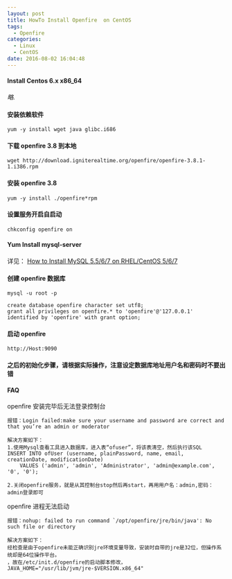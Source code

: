```yaml
---
layout: post
title: HowTo Install Openfire  on CentOS
tags: 
  - Openfire
categories: 
  - Linux
  - CentOS
date: 2016-08-02 16:04:48
---
```


#### Install Centos 6.x x86_64

  *略.*

#### 安装依赖软件

```
yum -y install wget java glibc.i686
```

#### 下载 openfire 3.8 到本地

```
wget http://download.igniterealtime.org/openfire/openfire-3.8.1-1.i386.rpm
```

#### 安装 openfire 3.8

```
yum -y install ./openfire*rpm
```

#### 设置服务开启自启动

```
chkconfig openfire on

```

#### Yum Install mysql-server

详见： [How to Install MySQL 5.5/6/7 on RHEL/CentOS 5/6/7](http://blog.ultraera.org/how-to-install-mysql-5-6-on-centos/)

#### 创建 openfire 数据库

```
mysql -u root -p

create database openfire character set utf8;
grant all privileges on openfire.* to 'openfire'@'127.0.0.1' identified by 'openfire' with grant option;
```

#### 启动 openfire

```
http://Host:9090
```

#### 之后的初始化步骤，请根据实际操作，注意设定数据库地址用户名和密码时不要出错

#### FAQ

openfire 安装完毕后无法登录控制台

```
报错：Login failed:make sure your username and password are correct and that you’re an admin or moderator

解决方案如下：
1.使用Mysql查看工具进入数据库，进入表“ofuser”，将该表清空，然后执行该SQL
INSERT INTO ofUser (username, plainPassword, name, email, creationDate, modificationDate)
    VALUES ('admin', 'admin', 'Administrator', 'admin@example.com', '0', '0');

2.关闭openfire服务，就是从其控制台stop然后再start，再用用户名：admin,密码：admin登录即可
```

openfire 进程无法启动

```
报错：nohup: failed to run command `/opt/openfire/jre/bin/java': No such file or directory

解决方案如下：
经检查是由于openfire未能正确识别jre环境变量导致，安装时自带的jre是32位，但操作系统却是64位操作平台。
，故在/etc/init.d/openfire的启动脚本修改，
JAVA_HOME="/usr/lib/jvm/jre-$VERSION.x86_64"
```
